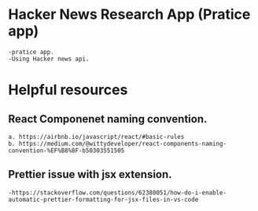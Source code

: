 # Hacker News Research App (Pratice app)
    -pratice app.
    -Using Hacker news api.

# Helpful resources
  ## React Componenet naming convention.
    a. https://airbnb.io/javascript/react/#basic-rules
    b. https://medium.com/@wittydeveloper/react-components-naming-convention-%EF%B8%8F-b50303551505
  ## Prettier issue with jsx extension.
    -https://stackoverflow.com/questions/62380051/how-do-i-enable-automatic-prettier-formatting-for-jsx-files-in-vs-code